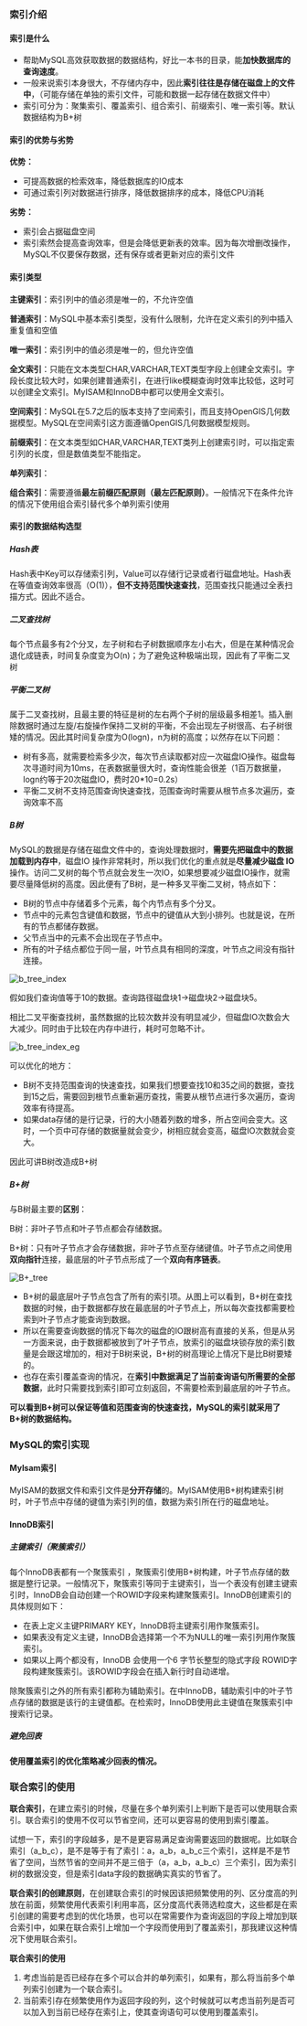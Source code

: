 ### 索引介绍

#### 索引是什么

- 帮助MySQL高效获取数据的数据结构，好比一本书的目录，能**加快数据库的查询速度**。
- 一般来说索引本身很大，不存储内存中，因此**索引往往是存储在磁盘上的文件中**，（可能存储在单独的索引文件，可能和数据一起存储在数据文件中）
- 索引可分为：聚集索引、覆盖索引、组合索引、前缀索引、唯一索引等。默认数据结构为B+树

#### 索引的优势与劣势

**优势：**

- 可提高数据的检索效率，降低数据库的IO成本
- 可通过索引列对数据进行排序，降低数据排序的成本，降低CPU消耗

**劣势：**

- 索引会占据磁盘空间
- 索引索然会提高查询效率，但是会降低更新表的效率。因为每次增删改操作，MySQL不仅要保存数据，还有保存或者更新对应的索引文件



#### 索引类型

**主键索引**：索引列中的值必须是唯一的，不允许空值

**普通索引**：MySQL中基本索引类型，没有什么限制，允许在定义索引的列中插入重复值和空值

**唯一索引**：索引列中的值必须是唯一的，但允许空值

**全文索引**：只能在文本类型CHAR,VARCHAR,TEXT类型字段上创建全文索引。字段长度比较大时，如果创建普通索引，在进行like模糊查询时效率比较低，这时可以创建全文索引。MyISAM和InnoDB中都可以使用全文索引。

**空间索引**：MySQL在5.7之后的版本支持了空间索引，而且支持OpenGIS几何数据模型。MySQL在空间索引这方面遵循OpenGIS几何数据模型规则。

**前缀索引**：在文本类型如CHAR,VARCHAR,TEXT类列上创建索引时，可以指定索引列的长度，但是数值类型不能指定。

**单列索引**：

**组合索引**：需要遵循**最左前缀匹配原则（最左匹配原则）**。一般情况下在条件允许的情况下使用组合索引替代多个单列索引使用



#### 索引的数据结构选型

##### Hash表

Hash表中Key可以存储索引列，Value可以存储行记录或者行磁盘地址。Hash表在等值查询效率很高（O(1)），**但不支持范围快速查找**，范围查找只能通过全表扫描方式。因此不适合。

##### 二叉查找树

每个节点最多有2个分叉，左子树和右子树数据顺序左小右大，但是在某种情况会退化成链表，时间复杂度变为O(n)；为了避免这种极端出现，因此有了平衡二叉树

##### 平衡二叉树

属于二叉查找树，且最主要的特征是树的左右两个子树的层级最多相差1。插入删除数据时通过左旋/右旋操作保持二叉树的平衡，不会出现左子树很高、右子树很矮的情况。因此其时间复杂度为O(logn)，n为树的高度；以然存在以下问题：

- 树有多高，就需要检索多少次，每次节点读取都对应一次磁盘IO操作。磁盘每次寻道时间为10ms，在表数据量很大时，查询性能会很差（1百万数据量，logn约等于20次磁盘IO，费时20*10=0.2s）
- 平衡二叉树不支持范围查询快速查找，范围查询时需要从根节点多次遍历，查询效率不高

##### B树

MySQL的数据是存储在磁盘文件中的，查询处理数据时，**需要先把磁盘中的数据加载到内存中**，磁盘IO 操作非常耗时，所以我们优化的重点就是**尽量减少磁盘 IO** 操作。访问二叉树的每个节点就会发生一次IO，如果想要减少磁盘IO操作，就需要尽量降低树的高度。因此便有了B树，是一种多叉平衡二叉树，特点如下：

- B树的节点中存储着多个元素，每个内节点有多个分叉。
- 节点中的元素包含键值和数据，节点中的键值从大到小排列。也就是说，在所有的节点都储存数据。
- 父节点当中的元素不会出现在子节点中。
- 所有的叶子结点都位于同一层，叶节点具有相同的深度，叶节点之间没有指针连接。

![b_tree_index](..\pic\b_tree_index.png)

假如我们查询值等于10的数据。查询路径磁盘块1->磁盘块2->磁盘块5。

相比二叉平衡查找树，虽然数据的比较次数并没有明显减少，但磁盘IO次数会大大减少。同时由于比较在内存中进行，耗时可忽略不计。

![b_tree_index_eg](..\pic\b_tree_index_eg.png)

可以优化的地方：

- B树不支持范围查询的快速查找，如果我们想要查找10和35之间的数据，查找到15之后，需要回到根节点重新遍历查找，需要从根节点进行多次遍历，查询效率有待提高。
- 如果data存储的是行记录，行的大小随着列数的增多，所占空间会变大。这时，一个页中可存储的数据量就会变少，树相应就会变高，磁盘IO次数就会变大。

因此可讲B树改造成B+树

##### B+树

与B树最主要的**区别**：

B树：非叶子节点和叶子节点都会存储数据。

B+树：只有叶子节点才会存储数据，非叶子节点至存储键值。叶子节点之间使用**双向指针**连接，最底层的叶子节点形成了一个**双向有序链表**。

![B+_tree](..\pic\B+_tree.png)

- B+树的最底层叶子节点包含了所有的索引项。从图上可以看到，B+树在查找数据的时候，由于数据都存放在最底层的叶子节点上，所以每次查找都需要检索到叶子节点才能查询到数据。
- 所以在需要查询数据的情况下每次的磁盘的IO跟树高有直接的关系，但是从另一方面来说，由于数据都被放到了叶子节点，放索引的磁盘块锁存放的索引数量是会跟这增加的，相对于B树来说，B+树的树高理论上情况下是比B树要矮的。
- 也存在索引覆盖查询的情况，在**索引中数据满足了当前查询语句所需要的全部数据**，此时只需要找到索引即可立刻返回，不需要检索到最底层的叶子节点。

**可以看到B+树可以保证等值和范围查询的快速查找，MySQL的索引就采用了B+树的数据结构。**

### MySQL的索引实现

#### MyIsam索引

MyISAM的数据文件和索引文件是**分开存储**的。MyISAM使用B+树构建索引树时，叶子节点中存储的键值为索引列的值，数据为索引所在行的磁盘地址。

#### InnoDB索引

##### 主键索引（聚簇索引）

每个InnoDB表都有一个聚簇索引 ，聚簇索引使用B+树构建，叶子节点存储的数据是整行记录。一般情况下，聚簇索引等同于主键索引，当一个表没有创建主键索引时，InnoDB会自动创建一个ROWID字段来构建聚簇索引。InnoDB创建索引的具体规则如下：

- 在表上定义主键PRIMARY KEY，InnoDB将主键索引用作聚簇索引。
- 如果表没有定义主键，InnoDB会选择第一个不为NULL的唯一索引列用作聚簇索引。
- 如果以上两个都没有，InnoDB 会使用一个6 字节长整型的隐式字段 ROWID字段构建聚簇索引。该ROWID字段会在插入新行时自动递增。

除聚簇索引之外的所有索引都称为辅助索引。在中InnoDB，辅助索引中的叶子节点存储的数据是该行的主键值都。在检索时，InnoDB使用此主键值在聚簇索引中搜索行记录。



##### 避免回表

**使用覆盖索引的优化策略减少回表的情况。**



### 联合索引的使用

**联合索引**，在建立索引的时候，尽量在多个单列索引上判断下是否可以使用联合索引。联合索引的使用不仅可以节省空间，还可以更容易的使用到索引覆盖。

试想一下，索引的字段越多，是不是更容易满足查询需要返回的数据呢。比如联合索引（a_b_c），是不是等于有了索引：a，a_b，a_b_c三个索引，这样是不是节省了空间，当然节省的空间并不是三倍于（a，a_b，a_b_c）三个索引，因为索引树的数据没变，但是索引data字段的数据确实真实的节省了。

**联合索引的创建原则**，在创建联合索引的时候因该把频繁使用的列、区分度高的列放在前面，频繁使用代表索引利用率高，区分度高代表筛选粒度大，这些都是在索引创建的需要考虑到的优化场景，也可以在常需要作为查询返回的字段上增加到联合索引中，如果在联合索引上增加一个字段而使用到了覆盖索引，那我建议这种情况下使用联合索引。

**联合索引的使用**

1. 考虑当前是否已经存在多个可以合并的单列索引，如果有，那么将当前多个单列索引创建为一个联合索引。
2. 当前索引存在频繁使用作为返回字段的列，这个时候就可以考虑当前列是否可以加入到当前已经存在索引上，使其查询语句可以使用到覆盖索引。





























































